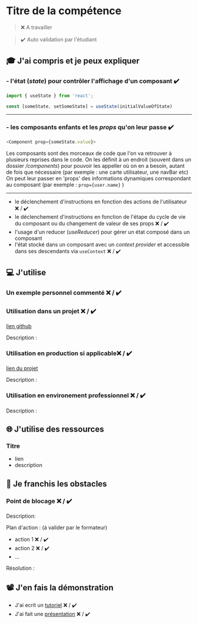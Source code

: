 # Titre de la compétence

> ❌ A travailler

> ✔️ Auto validation par l'étudiant

## 🎓 J'ai compris et je peux expliquer

### - l'état (_state_) pour contrôler l'affichage d'un composant ✔️

``` javascript
import { useState } from 'react';

const [someState, setSomeState] = useState(initialValueOfState)
```

***

### - les composants enfants et les _props_ qu'on leur passe ✔️

``` javascript
<Component prop={someState.value}>
```
Les composants sont des morceaux de code que l'on va retrouver à plusieurs reprises dans le code. On les définit à un endroit (souvent dans un dossier */components*) pour pouvoir les appeller où on en a besoin, autant de fois que nécessaire (par exemple : une carte utilisateur, une navBar etc)
On peut leur passer en 'props' des informations dynamiques correspondant au composant (par exemple : `prop={user.name}` )

***

- le déclenchement d'instructions en fonction des actions de l'utilisateur ❌ / ✔️
- le déclenchement d'instructions en fonction de l'étape du cycle de vie du composant ou du changement de valeur de ses props ❌ / ✔️
- l'usage d'un reducer (_useReducer_) pour gérer un état composé dans un composant
- l'état stocké dans un composant avec un _context provider_ et accessible dans ses descendants via `useContext` ❌ / ✔️

## 💻 J'utilise

### Un exemple personnel commenté ❌ / ✔️

### Utilisation dans un projet ❌ / ✔️

[lien github](...)

Description :

### Utilisation en production si applicable❌ / ✔️

[lien du projet](...)

Description :

### Utilisation en environement professionnel ❌ / ✔️

Description :

## 🌐 J'utilise des ressources

### Titre

- lien
- description

## 🚧 Je franchis les obstacles

### Point de blocage ❌ / ✔️

Description:

Plan d'action : (à valider par le formateur)

- action 1 ❌ / ✔️
- action 2 ❌ / ✔️
- ...

Résolution :

## 📽️ J'en fais la démonstration

- J'ai ecrit un [tutoriel](...) ❌ / ✔️
- J'ai fait une [présentation](...) ❌ / ✔️
